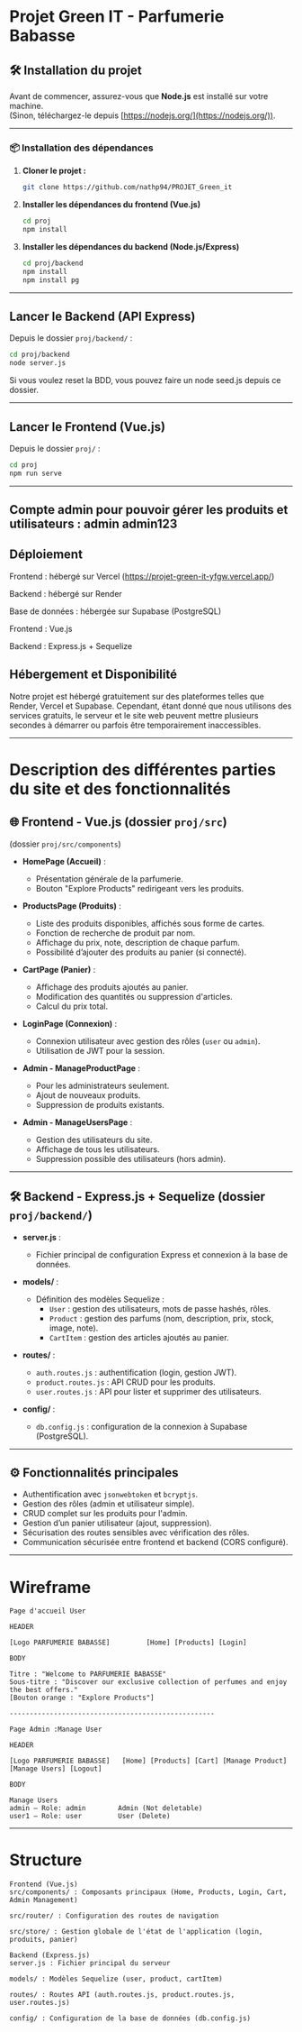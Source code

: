 # Projet Green IT - Parfumerie Babasse

## 🛠️ Installation du projet

Avant de commencer, assurez-vous que **Node.js** est installé sur votre machine.  
(Sinon, téléchargez-le depuis [https://nodejs.org/](https://nodejs.org/)).

---

### 📦 Installation des dépendances

1. **Cloner le projet :**
   ```bash
   git clone https://github.com/nathp94/PROJET_Green_it
   ```


2. **Installer les dépendances du frontend (Vue.js)**
   ```bash
   cd proj
   npm install
   ```

3. **Installer les dépendances du backend (Node.js/Express)**
   ```bash
   cd proj/backend
   npm install
   npm install pg
   ```



---

## Lancer le Backend (API Express)

Depuis le dossier `proj/backend/` :

   ```bash
   cd proj/backend
   node server.js
   ```
Si vous voulez reset la BDD, vous pouvez faire un node seed.js depuis ce dossier.

---

## Lancer le Frontend (Vue.js)

Depuis le dossier `proj/` :

   ```bash
   cd proj
   npm run serve
   ```

---

Compte admin pour pouvoir gérer les produits et utilisateurs : 
admin
admin123
---

## Déploiement

Frontend : hébergé sur Vercel (https://projet-green-it-yfgw.vercel.app/)

Backend : hébergé sur Render

Base de données : hébergée sur Supabase (PostgreSQL)

Frontend : Vue.js

Backend : Express.js + Sequelize

## Hébergement et Disponibilité

Notre projet est hébergé gratuitement sur des plateformes telles que Render, Vercel et Supabase.
Cependant, étant donné que nous utilisons des services gratuits, le serveur et le site web peuvent mettre plusieurs secondes à démarrer ou parfois être temporairement inaccessibles.

---


# Description des différentes parties du site et des fonctionnalités

## 🌐 Frontend - Vue.js (dossier `proj/src`)

(dossier `proj/src/components`)
- **HomePage (Accueil)** :
  - Présentation générale de la parfumerie.
  - Bouton "Explore Products" redirigeant vers les produits.
  
- **ProductsPage (Produits)** :
  - Liste des produits disponibles, affichés sous forme de cartes.
  - Fonction de recherche de produit par nom.
  - Affichage du prix, note, description de chaque parfum.
  - Possibilité d’ajouter des produits au panier (si connecté).

- **CartPage (Panier)** :
  - Affichage des produits ajoutés au panier.
  - Modification des quantités ou suppression d'articles.
  - Calcul du prix total.

- **LoginPage (Connexion)** :
  - Connexion utilisateur avec gestion des rôles (`user` ou `admin`).
  - Utilisation de JWT pour la session.

- **Admin - ManageProductPage** :
  - Pour les administrateurs seulement.
  - Ajout de nouveaux produits.
  - Suppression de produits existants.

- **Admin - ManageUsersPage** :
  - Gestion des utilisateurs du site.
  - Affichage de tous les utilisateurs.
  - Suppression possible des utilisateurs (hors admin).

---

## 🛠️ Backend - Express.js + Sequelize (dossier `proj/backend/`)

- **server.js** :
  - Fichier principal de configuration Express et connexion à la base de données.

- **models/** :
  - Définition des modèles Sequelize :
    - `User` : gestion des utilisateurs, mots de passe hashés, rôles.
    - `Product` : gestion des parfums (nom, description, prix, stock, image, note).
    - `CartItem` : gestion des articles ajoutés au panier.

- **routes/** :
  - `auth.routes.js` : authentification (login, gestion JWT).
  - `product.routes.js` : API CRUD pour les produits.
  - `user.routes.js` : API pour lister et supprimer des utilisateurs.

- **config/** :
  - `db.config.js` : configuration de la connexion à Supabase (PostgreSQL).

---

## ⚙️ Fonctionnalités principales

- Authentification avec `jsonwebtoken` et `bcryptjs`.
- Gestion des rôles (admin et utilisateur simple).
- CRUD complet sur les produits pour l'admin.
- Gestion d’un panier utilisateur (ajout, suppression).
- Sécurisation des routes sensibles avec vérification des rôles.
- Communication sécurisée entre frontend et backend (CORS configuré).


---


# Wireframe
```
Page d'accueil User

HEADER

[Logo PARFUMERIE BABASSE]         [Home] [Products] [Login]

BODY

Titre : "Welcome to PARFUMERIE BABASSE"
Sous-titre : "Discover our exclusive collection of perfumes and enjoy the best offers."
[Bouton orange : "Explore Products"]

---------------------------------------------------

Page Admin :Manage User

HEADER

[Logo PARFUMERIE BABASSE]   [Home] [Products] [Cart] [Manage Product] [Manage Users] [Logout]

BODY

Manage Users
admin — Role: admin        Admin (Not deletable)
user1 — Role: user         User (Delete)
```
---

# Structure

```
Frontend (Vue.js)
src/components/ : Composants principaux (Home, Products, Login, Cart, Admin Management)

src/router/ : Configuration des routes de navigation

src/store/ : Gestion globale de l'état de l'application (login, produits, panier)

Backend (Express.js)
server.js : Fichier principal du serveur

models/ : Modèles Sequelize (user, product, cartItem)

routes/ : Routes API (auth.routes.js, product.routes.js, user.routes.js)

config/ : Configuration de la base de données (db.config.js)

```
